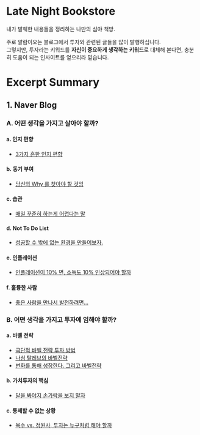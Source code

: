 # Late Night Bookstore

내가 발췌한 내용들을 정리하는 나만의 심야 책방.

주로 알람이오는 블로그에서 투자와 관련된 글들을 많이 발행하십니다.  
그렇지만, 투자라는 키워드를 **자신이 중요하게 생각하는 키워드**로 대체해 본다면, 충분히 도움이 되는 인사이트를 얻으리라 믿습니다.

# Excerpt Summary

## 1. Naver Blog

### A. 어떤 생각을 가지고 살아야 할까?

#### a. 인지 편향

- [3가지 흔한 인지 편향](http://github.com/mildsalmon/Late_Night_Bookstore/blob/main/excerpt%20summary/3%EA%B0%80%EC%A7%80%20%ED%9D%94%ED%95%9C%20%EC%9D%B8%EC%A7%80%20%ED%8E%B8%ED%96%A5.md)

#### b. 동기 부여

- [당신의 Why 를 찾아야 할 것임](http://github.com/mildsalmon/Late_Night_Bookstore/blob/main/excerpt%20summary/%EB%8B%B9%EC%8B%A0%EC%9D%98%20Why%20%EB%A5%BC%20%EC%B0%BE%EC%95%84%EC%95%BC%20%ED%95%A0%20%EA%B2%83%EC%9E%84.md)

#### c. 습관

- [매일 꾸준히 하는게 어렵다는 말](http://github.com/mildsalmon/Late_Night_Bookstore/blob/main/excerpt%20summary/%EB%A7%A4%EC%9D%BC%20%EA%BE%B8%EC%A4%80%ED%9E%88%20%ED%95%98%EB%8A%94%EA%B2%8C%20%EC%96%B4%EB%A0%B5%EB%8B%A4%EB%8A%94%20%EB%A7%90..md)

#### d. Not To Do List

- [성공할 수 밖에 없는 환경을 만들어보자.](http://github.com/mildsalmon/Late_Night_Bookstore/blob/main/excerpt%20summary/%EC%84%B1%EA%B3%B5%ED%95%A0%20%EC%88%98%20%EB%B0%96%EC%97%90%20%EC%97%86%EB%8A%94%20%ED%99%98%EA%B2%BD%EC%9D%84%20%EB%A7%8C%EB%93%A4%EC%96%B4%EB%B3%B4%EC%9E%90..md)

#### e. 인플레이션

- [인플레이션이 10% 면, 소득도 10% 인상되어야 할까](http://github.com/mildsalmon/Late_Night_Bookstore/blob/main/excerpt%20summary/%EC%9D%B8%ED%94%8C%EB%A0%88%EC%9D%B4%EC%85%98%EC%9D%B4%2010%25%20%EB%A9%B4%2C%20%EC%86%8C%EB%93%9D%EB%8F%84%2010%25%20%EC%9D%B8%EC%83%81%EB%90%98%EC%96%B4%EC%95%BC%20%ED%95%A0%EA%B9%8C.md)

#### f. 훌륭한 사람

- [좋은 사람을 만나서 발전하려면...](http://github.com/mildsalmon/Late_Night_Bookstore/blob/main/excerpt%20summary/%EC%A2%8B%EC%9D%80%20%EC%82%AC%EB%9E%8C%EC%9D%84%20%EB%A7%8C%EB%82%98%EC%84%9C%20%EB%B0%9C%EC%A0%84%ED%95%98%EB%A0%A4%EB%A9%B4....md)

### B. 어떤 생각을 가지고 투자에 임해야 할까?

#### a. 바벨 전략

- [극단적 바벨 전략 투자 방법](http://github.com/mildsalmon/Late_Night_Bookstore/blob/main/excerpt%20summary/%EA%B7%B9%EB%8B%A8%EC%A0%81%20%EB%B0%94%EB%B2%A8%20%EC%A0%84%EB%9E%B5%20%ED%88%AC%EC%9E%90%20%EB%B0%A9%EB%B2%95.md)
- [나심 탈레브의 바벨전략](http://github.com/mildsalmon/Late_Night_Bookstore/blob/main/excerpt%20summary/%EB%82%98%EC%8B%AC%20%ED%83%88%EB%A0%88%EB%B8%8C%EC%9D%98%20%EB%B0%94%EB%B2%A8%EC%A0%84%EB%9E%B5.md)
- [변화를 통해 성장한다. 그리고 바벨전략](http://github.com/mildsalmon/Late_Night_Bookstore/blob/main/excerpt%20summary/%EB%B3%80%ED%99%94%EB%A5%BC%20%ED%86%B5%ED%95%B4%20%EC%84%B1%EC%9E%A5%ED%95%9C%EB%8B%A4.%20%EA%B7%B8%EB%A6%AC%EA%B3%A0%20%EB%B0%94%EB%B2%A8%EC%A0%84%EB%9E%B5.md)

#### b. 가치투자의 핵심

- [달을 봐야지 손가락을 보지 말자](http://github.com/mildsalmon/Late_Night_Bookstore/blob/main/excerpt%20summary/%EB%8B%AC%EC%9D%84%20%EB%B4%90%EC%95%BC%EC%A7%80%20%EC%86%90%EA%B0%80%EB%9D%BD%EC%9D%84%20%EB%B3%B4%EC%A7%80%20%EB%A7%90%EC%9E%90..md)

#### c. 통제할 수 없는 상황

- [목수 vs. 정원사, 투자는 누구처럼 해야 할까](http://github.com/mildsalmon/Late_Night_Bookstore/blob/main/excerpt%20summary/%EB%AA%A9%EC%88%98%20vs.%20%EC%A0%95%EC%9B%90%EC%82%AC%2C%20%ED%88%AC%EC%9E%90%EB%8A%94%20%EB%88%84%EA%B5%AC%EC%B2%98%EB%9F%BC%20%ED%95%B4%EC%95%BC%20%ED%95%A0%EA%B9%8C.md)



